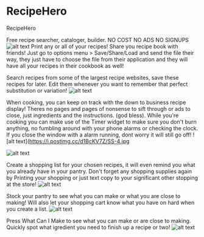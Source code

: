 # RecipeHero
RecipeHero

Free recipe searcher, cataloger, builder. 
NO COST
NO ADS
NO SIGNUPS
![alt text](https://i.postimg.cc/8PsQqDTs/SS-2.jpg)
Print any or all of your recipes!
Share you recipe book with friends! Just go to options menu > Save/Share/Load and send the file their way, they just have to choose the file from their application and they will have all your recipes in their cookbook as well!

Search recipes from some of the largest recipe websites, save these recipes for later. Edit them whenever you want to remember that perfect substitution or variation!
![alt text](https://i.postimg.cc/2SsDQJRy/SS-1.jpg)

When cooking, you can keep on track with the down to business recipe display! Theres no pages and pages of nonsense to sift through or ads to close, just ingredients and the instructions. (god bless). While you're cooking you can make use of the Timer widget to make sure you don't burn anything, no fumbling around with your phone alarms or checking the clock. If you close the window with a alarm running, dont worry it will still go off!
![alt text](https://i.postimg.cc/d1BcKV7Z/SS-4.jpg


![alt text](https://i.postimg.cc/8PsQqDTs/SS-2.jpg)

Create a shopping list for your chosen recipes, it will even remind you what you already have in your pantry. Don't forget any shopping supplies again by Printing your shopping or just text copy to your significant other stopping at the store!
![alt text](https://i.postimg.cc/GhNwRNpK/SS-7.jpg)


Stock your pantry to see what you can make or what you are close to making! 
Will also let your shopping cart know what you have on hard when you create a list.
![alt text](https://i.postimg.cc/HW61ZjDf/SS-9.jpg)

Press What Can I Make to see what you can make or are close to making. Quickly spot what igredient you need to finish up a recipe or two!
![alt text](https://i.postimg.cc/zGgmGjbr/SS-10.jpg)

